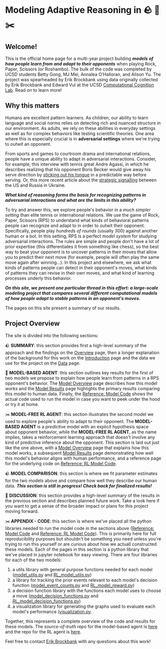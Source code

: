 # Modeling Adaptive Reasoning in 🪨 📜 ✂️

## Welcome!

This is the official home page for a multi-year project building ***models of how people learn from and adapt to their opponents*** when playing Rock, Paper, Scissors (or Roshambo). The bulk of the code was completed by UCSD students Betty Gong, MJ Mei, Annalea O'Halloran, and Alison Yu. The project was spearheaded by Erik Brockbank using data originally collected by Erik Brockbank and Edward Vul at the UCSD [Computational Cognition Lab](https://www.evullab.org/). Read on to learn more!


## Why this matters

Humans are excellent pattern learners. As children, our ability to learn language and social norms relies on detecting rich and nuanced structure in our environment. As adults, we rely on these abilities in everyday settings as well as for complex behaviors like testing scientific theories. One area where this is especially crucial is in **adversarial settings** where we're trying to *outwit* an opponent.

From sports and games to courtroom drama and international relations, people have a unique ability to adapt in adversarial interactions. Consider, for example, this interview with tennis great Andre Agassi, in which he describes realizing that his opponent Boris Becker would give away his serve direction by [sticking out his tongue](https://www.youtube.com/watch?v=57BMzCM6hQI) in a predictable way before serving. Or, this more recent article about the [strategic signalling](https://www.nytimes.com/2022/02/15/world/europe/us-russia-ukraine-war.html) between the US and Russia in Ukraine.

***What kind of reasoning forms the basis for recognizing patterns in adversarial interactions and what are the limits in this ability?***

To try and answer this, we explore people's behavior in a *much simpler setting* than elite tennis or international relations. We use the game of Rock, Paper, Scissors (RPS) to understand what kinds of behavioral patterns people can recognize and adapt to in order to outwit their opponent. Specifically, people play *hundreds of rounds* (usually 300) against another human or a bot. In this setting, RPS is a perfect *model system* for studying adversarial interactions. The rules are simple and people don't have a lot of prior expertise (this differentiates it from something like chess), so the best way to beat your opponent is to uncover patterns in their moves that allow you to predict their next move (for example, people will often play the same move again after winning...). In this project and elsewhere, we ask what kinds of patterns people can detect in their opponent's moves, what kinds of patterns they can revise in their own moves, and what kind of learning processes underly this behavior.

***On this site, we present one particular thread in this effort: a large-scale modeling project that compares several different computational models of how people adapt to stable patterns in an opponent's moves.***

The pages on this site present a summary of our results.

## Project Overview

The site is divided into the following sections:

🪨 **SUMMARY**: this section provides first a high-level summary of the approach and the findings on the [Overview](Overview.md) page, then a longer explanation of the background for this work on the [Introduction](Introduction.md) page and the data we use for the project on the [Data](Data.ipynb) page.

📜 **MODEL-BASED AGENT**: this section outlines key results for the first of two models we propose to explain how people learn from patterns in a RPS opponent's behavior. The [Model Overview](ModelModel.md) page describes how this model works and the [Model Results](ModelModel_results.md) page highlights the primary results comparing this model to human data. Finally, the [Reference: Model Code](ModelModel_code.ipynb) shows the actual code used to run the model in case you want to peek under the hood or try it at home.

✂️ **MODEL-FREE RL AGENT**: this section illustrates the second model we used to explore people's ability to adapt to their opponent. The **MODEL-BASED AGENT** is a *predictive* model with an explicit hypothesis space about opponent behavior, while the **MODEL-FREE RL AGENT**, as the name implies, takes a reinforcement learning approach that doesn't involve any kind of predictive inference about the opponent. This section is laid out just like the one above, with a [Model Overview](RLModel.md) page that explains how this model works, a subsequent [Model Results](RLModel_results.md) page demonstrating how well this model's behavior aligns with human performance, and a reference page for the underlying code on [Reference: RL Model Code](RLModel_code.ipynb).

🪨 **MODEL COMPARISON**: this section is where we fit parameter estimates for the two models above and compare how well they describe our human data. ***This section is still in progress! Check back for finalized results!***

📜 **DISCUSSION**: this section provides a high-level summary of the results in the previous section and describes planned future work. Take a look here if you want to get a sense of the broader impact or plans for this project moving forward.

✂️ **APPENDIX - CODE**: this section is where we've placed all the python libraries needed to run the model code in the sections above ([Reference: Model Code](ModelModel_code.ipynb) and [Reference: RL Model Code](RLModel_code.ipynb)). This is primarily here for full reproducibility purposes but shouldn't be something you need unless you're trying to run this yourself or are curious about how we actuall constructed these models. Each of the pages in this section is a python library that we've placed in jupyter notebook for easy viewing. There are four libraries for each of the two models:
1. a utils library with general purpose functions needed for each model ([model_utils.py](model_python_lib_utils.ipynb) and [RL_model_utils.py](RL_model_python_lib_utils.ipynb))
2. a library for tracking the prior events relevant to each model's decision function ([model_event_counts.py](model_python_lib_event_counts.ipynb) and [RL_model_reward.py](RL_model_python_lib_reward.ipynb))
3.  a decision function library with the functions each model uses to choose a move ([model_decision_functions.py](model_python_lib_decision_functions.ipynb) and [RL_model_decision_functions.py](RL_model_python_lib_decision_functions.ipynb))
4. a visualization library for generating the graphs used to evaluate each model's performance ([visualization.py](python_lib_visualization.ipynb).

Together, this represents a complete overview of the code and results for these models. The *source-of-truth* repo for the model-based agent is [here](https://github.com/erik-brockbank/rps-agent-model) and the repo for the RL agent is [here](https://github.com/erik-brockbank/rps-rl-model).

Feel free to contact [Erik Brockbank](http://www.erikbrockbank.com/) with any questions about this work!

[//]: # "TODO add videos of kids/adults playing RPS (can you embed media in markdown?)"
